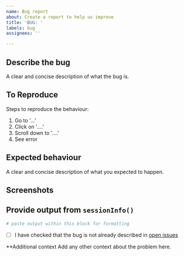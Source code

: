 ```yaml
---
name: Bug report
about: Create a report to help us improve
title: 'BUG: '
labels: bug
assignees: ''

---
```


## Describe the bug
A clear and concise description of what the bug is.

## To Reproduce
Steps to reproduce the behaviour:
1. Go to '...'
2. Click on '....'
3. Scroll down to '....'
4. See error

## Expected behaviour
A clear and concise description of what you expected to happen.

## Screenshots
<!--
	If applicable, add screenshots to help explain your problem.
-->

## Provide output from `sessionInfo()`
```r
# paste output within this block for formatting
```

* [ ] I have checked that the bug is not already described in [open issues](https://github.com/ssi-dk/diseasy/issues?q=is%3Aopen)

**Additional context
Add any other context about the problem here.
